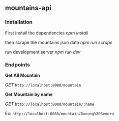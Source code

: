 ## mountains-api

### Installation
First install the dependencies
_npm install_

then scrape the mountains json data
_npm run scrape_

run development server
_npm run dev_

### Endpoints
**Get All Mountain**

_GET_ `http://localhost:8080/mountain`

**Get Mountain by name**

_GET_ `http://localhost:8080/mountain/:name` 

Ex: `http://localhost:8080/mountain/Gunung%20Semeru`
